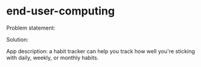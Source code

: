 # end-user-computing
Problem statement:

Solution:

App description: a habit tracker can help you track how well you're sticking with daily, weekly, or monthly habits.
